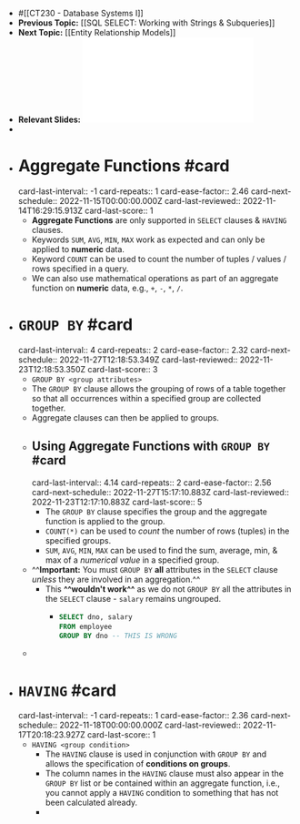 - #[[CT230 - Database Systems I]]
- **Previous Topic:** [[SQL SELECT: Working with Strings & Subqueries]]
- **Next Topic:** [[Entity Relationship Models]]
- **Relevant Slides:** ![Topic 6 SQL_DML_aggregateFns and Group By Having.pdf](../assets/Topic_6_SQL_DML_aggregateFns_and_Group_By_Having_1664362673690_0.pdf)
-
- # Aggregate Functions #card
  card-last-interval:: -1
  card-repeats:: 1
  card-ease-factor:: 2.46
  card-next-schedule:: 2022-11-15T00:00:00.000Z
  card-last-reviewed:: 2022-11-14T16:29:15.913Z
  card-last-score:: 1
	- **Aggregate Functions** are only supported in `SELECT` clauses & `HAVING` clauses.
	- Keywords `SUM`, `AVG`, `MIN`, `MAX` work as expected and can only be applied to **numeric** data.
	- Keyword `COUNT` can be used to count the number of tuples / values / rows specified in a query.
	- We can also use mathematical operations as part of an aggregate function on **numeric** data, e.g., `+`, `-`, `*`, `/`.
- # `GROUP BY` #card
  card-last-interval:: 4
  card-repeats:: 2
  card-ease-factor:: 2.32
  card-next-schedule:: 2022-11-27T12:18:53.349Z
  card-last-reviewed:: 2022-11-23T12:18:53.350Z
  card-last-score:: 3
	- `GROUP BY <group attributes>`
	- The `GROUP BY` clause allows the grouping of rows of a table together so that all occurrences within a specified group are collected together.
	- Aggregate clauses can then be applied to groups.
	- ## Using Aggregate Functions with `GROUP BY` #card
	  card-last-interval:: 4.14
	  card-repeats:: 2
	  card-ease-factor:: 2.56
	  card-next-schedule:: 2022-11-27T15:17:10.883Z
	  card-last-reviewed:: 2022-11-23T12:17:10.883Z
	  card-last-score:: 5
		- The `GROUP BY` clause specifies the group and the aggregate function is applied to the group.
		- `COUNT(*)` can be used to *count* the number of rows (tuples) in the specified groups.
		- `SUM`, `AVG`, `MIN`, `MAX` can be used to find the sum, average, min, & max of a *numerical value* in a specified group.
	- ^^**Important:** You must `GROUP BY` **all** attributes in the `SELECT` clause *unless* they are involved in an aggregation.^^
		- This **^^wouldn't work^^** as we do not `GROUP BY` all the attributes in the `SELECT` clause - `salary` remains ungrouped.
			- ```SQL
			  SELECT dno, salary
			  FROM employee
			  GROUP BY dno -- THIS IS WRONG
			  ```
	-
- # `HAVING` #card
  card-last-interval:: -1
  card-repeats:: 1
  card-ease-factor:: 2.36
  card-next-schedule:: 2022-11-18T00:00:00.000Z
  card-last-reviewed:: 2022-11-17T20:18:23.927Z
  card-last-score:: 1
	- `HAVING <group condition>`
		- The `HAVING` clause is used in conjunction with `GROUP BY` and allows the specification of **conditions on groups**.
		- The column names in the `HAVING` clause must also appear in the `GROUP BY` list or be contained within an aggregate function, i.e., you cannot apply a `HAVING` condition to something that has not been calculated already.
		-